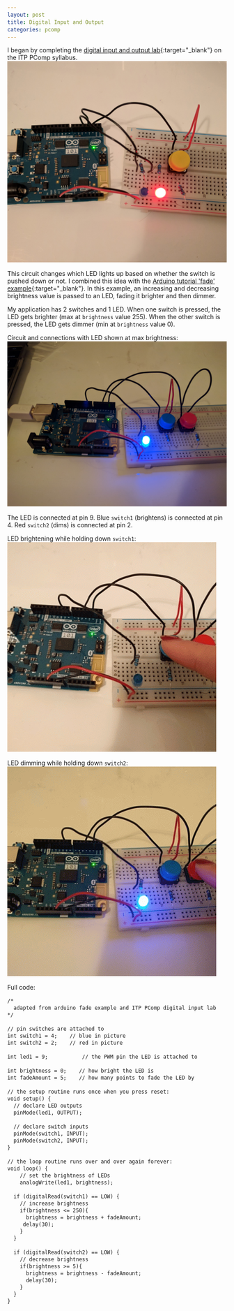 ```yaml
---
layout: post
title: Digital Input and Output
categories: pcomp
---
```


I began by completing the [digital input and output lab](https://itp.nyu.edu/physcomp/labs/labs-arduino-digital-and-analog/digital-input-and-output-with-an-arduino/){:target="_blank"} on the ITP PComp syllabus.
![alt text](/images/pcomp/IMG_20170926_005934.jpg)

This circuit changes which LED lights up based on whether the switch is pushed down or not. I combined this idea with the [Arduino tutorial 'fade' example](https://www.arduino.cc/en/Tutorial/Fade){:target="_blank"}. In this example, an increasing and decreasing brightness value is passed to an LED, fading it brighter and then dimmer.

My application has 2 switches and 1 LED. When one switch is pressed, the LED gets brighter (max at `brightness` value 255). When the other switch is pressed, the LED gets dimmer (min at `brightness` value 0).

Circuit and connections with LED shown at max brightness:
![alt text](/images/pcomp/IMG_20170926_014702.jpg)

The LED is connected at pin 9.
Blue `switch1` (brightens) is connected at pin 4.
Red `switch2` (dims) is connected at pin 2.

LED brightening while holding down `switch1`:
![alt text](/images/pcomp/Burst_Cover_GIF_Action_20170926014956.gif)

LED dimming while holding down `switch2`:
![alt text](/images/pcomp/Burst_Cover_GIF_Action_20170926014808.gif)

Full code:
```
/*
  adapted from arduino fade example and ITP PComp digital input lab
*/

// pin switches are attached to
int switch1 = 4;	// blue in picture
int switch2 = 2;	// red in picture

int led1 = 9;           // the PWM pin the LED is attached to

int brightness = 0;    // how bright the LED is  
int fadeAmount = 5;    // how many points to fade the LED by

// the setup routine runs once when you press reset:
void setup() {
  // declare LED outputs
  pinMode(led1, OUTPUT);
  
  // declare switch inputs
  pinMode(switch1, INPUT);
  pinMode(switch2, INPUT);
}

// the loop routine runs over and over again forever:
void loop() {
    // set the brightness of LEDs
    analogWrite(led1, brightness);
    
  if (digitalRead(switch1) == LOW) {
    // increase brightness
    if(brightness <= 250){
      brightness = brightness + fadeAmount;
     delay(30);
    }
  }
  
  if (digitalRead(switch2) == LOW) {
    // decrease brightness
    if(brightness >= 5){
      brightness = brightness - fadeAmount;
      delay(30);
    }
  }
}
```
